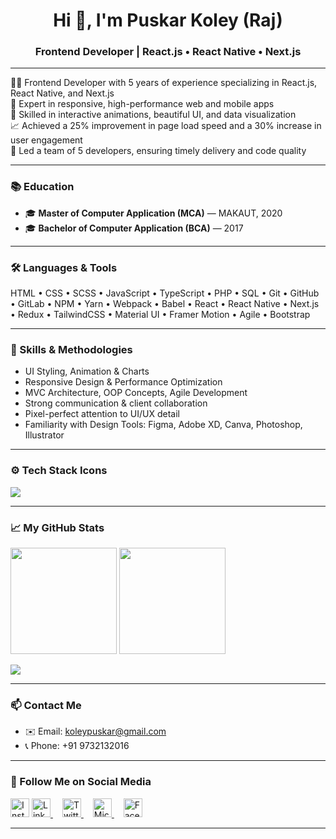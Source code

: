 <h1 align="center">Hi 👋, I'm Puskar Koley (Raj)</h1>
<h3 align="center">Frontend Developer | React.js • React Native • Next.js</h3>

---

👨‍💻 Frontend Developer with 5 years of experience specializing in React.js, React Native, and Next.js  
📱 Expert in responsive, high-performance web and mobile apps  
🎨 Skilled in interactive animations, beautiful UI, and data visualization  
📈 Achieved a 25% improvement in page load speed and a 30% increase in user engagement  
👥 Led a team of 5 developers, ensuring timely delivery and code quality  

---

### 📚 Education

- 🎓 **Master of Computer Application (MCA)** — MAKAUT, 2020  
- 🎓 **Bachelor of Computer Application (BCA)** — 2017  

---

### 🛠️ Languages & Tools

HTML • CSS • SCSS • JavaScript • TypeScript • PHP • SQL • Git • GitHub • GitLab • NPM • Yarn • Webpack • Babel • React • React Native • Next.js • Redux • TailwindCSS • Material UI • Framer Motion • Agile • Bootstrap

---

### 🎨 Skills & Methodologies

- UI Styling, Animation & Charts  
- Responsive Design & Performance Optimization  
- MVC Architecture, OOP Concepts, Agile Development  
- Strong communication & client collaboration  
- Pixel-perfect attention to UI/UX detail  
- Familiarity with Design Tools: Figma, Adobe XD, Canva, Photoshop, Illustrator  

---

### ⚙️ Tech Stack Icons

<p align="left">
  <img src="https://skillicons.dev/icons?i=html,css,scss,js,ts,jquery,php,mysql,react,nextjs,redux,tailwind,bootstrap,d3,kotlin,git,github,bash,webpack,babel,npm,vercel,vite,yarn,vscode,figma,postman" />
</p>

---

### 📈 My GitHub Stats

<p align="left">
  <img src="https://github-readme-stats.vercel.app/api?username=amipuskar&show_icons=true&hide=stars,issues&theme=radical" height='170em' />
  <img src="https://github-readme-stats.vercel.app/api/top-langs/?username=amipuskar&layout=compact&theme=tokyonight&exclude_repo=some-old-repo,school-project" height='170em' />
</p>
<img src="https://github-profile-trophy.vercel.app/?username=amipuskar&theme=tokyonight&column=9&margin-w=15&margin-h=15" />

---

### 📫 Contact Me

- ✉️ Email: koleypuskar@gmail.com  
- 📞 Phone: +91 9732132016  

---

### 📲 Follow Me on Social Media

<p align="left">

  <a href="https://www.instagram.com/amipuskar" target="_blank"  style="text-decoration: none;">
    <img src="https://skillicons.dev/icons?i=instagram" alt="Instagram" width="30" marginRight='10px' />
  </a>
  
  <a href="https://www.linkedin.com/in/amipuskar" target="_blank" style="margin-right:15px;">
    <img src="https://skillicons.dev/icons?i=linkedin" alt="LinkedIn" width="30" />
  </a>
  
  <a href="https://twitter.com/amipuskar" target="_blank" style="margin-right:15px;">
    <img src="https://skillicons.dev/icons?i=twitter" alt="Twitter" width="30" />
  </a>
  
  <a href="https://teams.microsoft.com/l/chat/0/0?users=koleypuskar@gmail.com" target="_blank" style="margin-right:15px;">
    <img src="https://img.icons8.com/color/48/microsoft-teams.png" alt="Microsoft Teams" width="30" />
  </a>
  
  <a href="https://facebook.com/amipuskar" target="_blank" style="margin-right:15px;">
    <img src="https://img.icons8.com/color/48/facebook-new.png" alt="Facebook" width="30" />
  </a>
</p>


---

